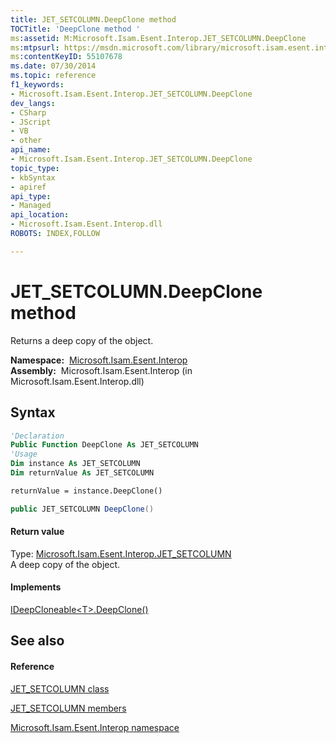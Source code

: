 ```yaml
---
title: JET_SETCOLUMN.DeepClone method 
TOCTitle: 'DeepClone method '
ms:assetid: M:Microsoft.Isam.Esent.Interop.JET_SETCOLUMN.DeepClone
ms:mtpsurl: https://msdn.microsoft.com/library/microsoft.isam.esent.interop.jet_setcolumn.deepclone(v=EXCHG.10)
ms:contentKeyID: 55107678
ms.date: 07/30/2014
ms.topic: reference
f1_keywords:
- Microsoft.Isam.Esent.Interop.JET_SETCOLUMN.DeepClone
dev_langs:
- CSharp
- JScript
- VB
- other
api_name: 
- Microsoft.Isam.Esent.Interop.JET_SETCOLUMN.DeepClone
topic_type: 
- kbSyntax
- apiref
api_type: 
- Managed
api_location: 
- Microsoft.Isam.Esent.Interop.dll
ROBOTS: INDEX,FOLLOW

---
```


# JET_SETCOLUMN.DeepClone method

Returns a deep copy of the object.

**Namespace:**  [Microsoft.Isam.Esent.Interop](./microsoft.isam.esent.interop-namespace.md)  
**Assembly:**  Microsoft.Isam.Esent.Interop (in Microsoft.Isam.Esent.Interop.dll)

## Syntax

``` vb
'Declaration
Public Function DeepClone As JET_SETCOLUMN
'Usage
Dim instance As JET_SETCOLUMN
Dim returnValue As JET_SETCOLUMN

returnValue = instance.DeepClone()
```

``` csharp
public JET_SETCOLUMN DeepClone()
```

#### Return value

Type: [Microsoft.Isam.Esent.Interop.JET_SETCOLUMN](./jet-setcolumn-class.md)  
A deep copy of the object.  

#### Implements

[IDeepCloneable\<T\>.DeepClone()](./ideepcloneable-t-.deepclone-method.md)  

## See also

#### Reference

[JET_SETCOLUMN class](./jet-setcolumn-class.md)

[JET_SETCOLUMN members](./jet-setcolumn-members.md)

[Microsoft.Isam.Esent.Interop namespace](./microsoft.isam.esent.interop-namespace.md)